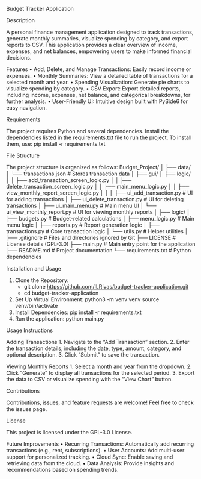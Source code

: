Budget Tracker Application

Description

A personal finance management application designed to track transactions, generate monthly summaries, visualize spending by category, and export reports to CSV. This application provides a clear overview of income, expenses, and net balances, empowering users to make informed financial decisions.

Features
	•	Add, Delete, and Manage Transactions: Easily record income or expenses.
	•	Monthly Summaries: View a detailed table of transactions for a selected month and year.
	•	Spending Visualization: Generate pie charts to visualize spending by category.
	•	CSV Export: Export detailed reports, including income, expenses, net balance, and categorical breakdowns, for further analysis.
	•	User-Friendly UI: Intuitive design built with PySide6 for easy navigation.

Requirements

The project requires Python and several dependencies. Install the dependencies listed in the requirements.txt file to run the project. To install them, use:
    pip install -r requirements.txt

File Structure

The project structure is organized as follows:
Budget_Project/
│
├── data/
│   └── transactions.json         # Stores transaction data
│
├── gui/
│   ├── logic/
│   │   ├── add_transaction_screen_logic.py
│   │   ├── delete_transaction_screen_logic.py
│   │   ├── main_menu_logic.py
│   │   ├── view_monthly_report_screen_logic.py
│   │
│   ├── ui_add_transaction.py      # UI for adding transactions
│   ├── ui_delete_transaction.py   # UI for deleting transactions
│   ├── ui_main_menu.py            # Main menu UI
│   └── ui_view_monthly_report.py  # UI for viewing monthly reports
│
├── logic/
│   ├── budgets.py                 # Budget-related calculations
│   ├── menu_logic.py              # Main menu logic
│   ├── reports.py                 # Report generation logic
│   ├── transactions.py            # Core transaction logic
│   └── utils.py                   # Helper utilities
│
├── .gitignore                     # Files and directories ignored by Git
├── LICENSE                        # License details (GPL-3.0)
├── main.py                        # Main entry point for the application
├── README.md                      # Project documentation
└── requirements.txt               # Python dependencies

Installation and Usage
 1.	Clone the Repository:
    - git clone https://github.com/ILRivas/budget-tracker-application.git 
    - cd budget-tracker-application
 2.	Set Up Virtual Environment:
    python3 -m venv venv
    source venv/bin/activate
 3. Install Dependencies:
    pip install -r requirements.txt
 4. Run the application:
    python main.py

Usage Instructions

Adding Transactions
	1.	Navigate to the “Add Transaction” section.
	2.	Enter the transaction details, including the date, type, amount, category, and optional description.
	3.	Click “Submit” to save the transaction.

Viewing Monthly Reports
	1.	Select a month and year from the dropdown.
	2.	Click “Generate” to display all transactions for the selected period.
	3.	Export the data to CSV or visualize spending with the “View Chart” button.


Contributions

Contributions, issues, and feature requests are welcome! Feel free to check the issues page.


License

This project is licensed under the GPL-3.0 License.

Future Improvements
	•	Recurring Transactions: Automatically add recurring transactions (e.g., rent, subscriptions).
	•	User Accounts: Add multi-user support for personalized tracking.
	•	Cloud Sync: Enable saving and retrieving data from the cloud.
	•	Data Analysis: Provide insights and recommendations based on spending trends.

